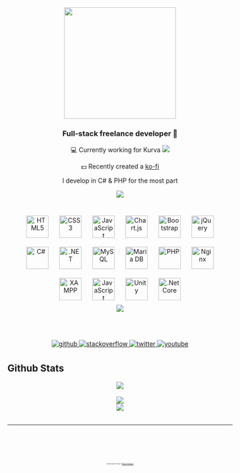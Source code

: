 <div align="center">
<img src="https://cdn.discordapp.com/banners/131602100332396544/6eed2bec9aaf85a331252029eee7bfdd.webp?size=1024" align="center" style="height: 250px" />
</div>  

### <div align="center">Full-stack freelance developer 🚀</div>

<div align="center">

💻 Currently working for
Kurva <a href="https://discord.com/invite/kurva"><img src="https://discordapp.com/api/guilds/432332961057079297/widget.png?style=shield"></a>

💵 Recently created a <a href="https://ko-fi.com/x3rtdev">ko-fi</a>

I develop in C# & PHP for the most part
</div>  
<p align="center">
  <a href="https://discord.com/invite/kurva">
    <img src="https://discordapp.com/api/guilds/432332961057079297/widget.png?style=banner2">
  </a>
</p>

##         

<div align="center">  
<a href="https://en.wikipedia.org/wiki/HTML5" target="_blank"><img style="margin: 10px" src="https://profilinator.rishav.dev/skills-assets/html5-original-wordmark.svg" alt="HTML5" height="50" /></a>  
<a href="https://www.w3schools.com/css/" target="_blank"><img style="margin: 10px" src="https://profilinator.rishav.dev/skills-assets/css3-original-wordmark.svg" alt="CSS3" height="50" /></a>  
<a href="https://www.javascript.com/" target="_blank"><img style="margin: 10px" src="https://profilinator.rishav.dev/skills-assets/javascript-original.svg" alt="JavaScript" height="50" /></a>  
<a href="https://www.chartjs.org/" target="_blank"><img style="margin: 10px" src="https://profilinator.rishav.dev/skills-assets/logo-title.svg" alt="Chart.js" height="50" /></a>  
<a href="https://getbootstrap.com/docs/3.4/javascript/" target="_blank"><img style="margin: 10px" src="https://profilinator.rishav.dev/skills-assets/bootstrap-plain.svg" alt="Bootstrap" height="50" /></a>  
<a href="https://jquery.com/" target="_blank"><img style="margin: 10px" src="https://profilinator.rishav.dev/skills-assets/jquery.png" alt="jQuery" height="50" /></a>  
</div>


<div align="center">  
<a href="https://docs.microsoft.com/en-us/dotnet/csharp/" target="_blank"><img style="margin: 10px" src="https://profilinator.rishav.dev/skills-assets/csharp-original.svg" alt="C#" height="50" /></a>  
<a href="https://dotnet.microsoft.com/download/dotnet-framework" target="_blank"><img style="margin: 10px" src="https://profilinator.rishav.dev/skills-assets/dot-net-original-wordmark.svg" alt=".NET" height="50" /></a>  
<a href="https://www.mysql.com/" target="_blank"><img style="margin: 10px" src="https://profilinator.rishav.dev/skills-assets/mysql-original-wordmark.svg" alt="MySQL" height="50" /></a>  
<a href="https://mariadb.org/" target="_blank"><img style="margin: 10px" src="https://profilinator.rishav.dev/skills-assets/mariadb.png" alt="Maria DB" height="50" /></a>  
<a href="https://www.php.net/" target="_blank"><img style="margin: 10px" src="https://profilinator.rishav.dev/skills-assets/php-original.svg" alt="PHP" height="50" /></a>  
<a href="https://www.nginx.com/" target="_blank"><img style="margin: 10px" src="https://profilinator.rishav.dev/skills-assets/nginx-original.svg" alt="Nginx" height="50" /></a>  
<a href="https://www.apachefriends.org/" target="_blank"><img style="margin: 10px" src="https://profilinator.rishav.dev/skills-assets/xampp.png" alt="XAMPP" height="50" /></a>  
<a href="https://www.javascript.com/" target="_blank"><img style="margin: 10px" src="https://profilinator.rishav.dev/skills-assets/javascript-original.svg" alt="JavaScript" height="50" /></a>  
<a href="https://unity.com/" target="_blank"><img style="margin: 10px" src="https://profilinator.rishav.dev/skills-assets/unity.png" alt="Unity" height="50" /></a>  
<a href="https://dotnet.microsoft.com/download" target="_blank"><img style="margin: 10px" src="https://profilinator.rishav.dev/skills-assets/dotnetcore.png" alt=".Net Core" height="50" /></a>  
  
<div align="center">
  <img src="https://github-readme-stats.vercel.app/api/top-langs/?username=x3rt&layout=compact&theme=dark">
</div>

</div>


<br/>  

##         

<br/>  
<div align="center">
<a href="https://github.com/x3rt" target="_blank">
<img src=https://img.shields.io/badge/github-%2324292e.svg?&style=for-the-badge&logo=github&logoColor=white alt=github style="margin-bottom: 5px;" />
</a>
<a href="https://stackoverflow.com/users/x3rt" target="_blank">
<img src=https://img.shields.io/badge/stackoverflow-%23F28032.svg?&style=for-the-badge&logo=stackoverflow&logoColor=white alt=stackoverflow style="margin-bottom: 5px;" />
</a>
<a href="https://twitter.com/x3rttv" target="_blank">
<img src=https://img.shields.io/badge/twitter-%2300acee.svg?&style=for-the-badge&logo=twitter&logoColor=white alt=twitter style="margin-bottom: 5px;" />
</a>
<a href="https://www.youtube.com/user/x3rtt" target="_blank">
<img src=https://img.shields.io/badge/youtube-%23EE4831.svg?&style=for-the-badge&logo=youtube&logoColor=white alt=youtube style="margin-bottom: 5px;" />
</a>  
</div>  



## Github Stats

<div align="center">
  <img src="https://github-readme-stats.vercel.app/api?username=x3rt&show_icons=true&count_private=true&hide_border=true&theme=dark&hide=stars" align="center" />
</div>  

<br/>  

<div align="center">
<img src="https://komarev.com/ghpvc/?username=x3rt&&style=flat-square" align="center" />
</div>  

<div align="center">
  <a href="https://ko-fi.com/x3rtdev" target="_blank" style="display: inline-block;">
    <img src="https://ko-fi.com/img/githubbutton_sm.svg" align="center">
  </a>
</div>
<br />

----

<br/>  
<br/>  
<br/>  
<br/>  
<div align="center">
  <p style="font-size: 3px">Created with the help of <a href="https://profilinator.rishav.dev/" target="_blank">Github Profilinator</a></p>
</div>
